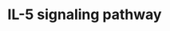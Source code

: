 ---
annotations:
- id: PW:0000969
  parent: signaling pathway
  type: Pathway Ontology
  value: interleukin-5 signaling pathway
authors:
- MaintBot
- Mkutmon
- Eweitz
description: ''
last-edited: 2021-05-15
organisms:
- Danio rerio
redirect_from:
- /index.php/Pathway:WP1315
- /instance/WP1315
revision: null
schema-jsonld:
- '@context': https://schema.org/
  '@id': https://wikipathways.github.io/pathways/WP1315.html
  '@type': Dataset
  creator:
    '@type': Organization
    name: WikiPathways
  description: ''
  keywords:
  - BAX
  - CCND3
  - CH211-127H20.2
  - CSF2RB
  - DKEY-194N13.2
  - GSK3A
  - HCLS1
  - HRAS
  - ICAM1
  - ICAM3
  - IL2RB
  - IL5
  - IL5RA
  - ITGAM
  - LOC100149273
  - LOC557176
  - LOC557797
  - LOC560525
  - LOC563639
  - LOC567895
  - LOC569951
  - LOC791800
  - LOC792354
  - NFKB1
  - NFKBIA
  - PLA2G4A
  - PRKCD
  - SOX4
  - STAT5A
  - STAT5B
  - UNC119
  - VAV1
  - YWHAZ
  - atf2l
  - btk
  - cbl
  - cdkn1b
  - crkl
  - ctnnb1
  - dnm2l
  - foxo5
  - grb2
  - gsk3b
  - jak1
  - jak2b
  - jun
  - kras
  - mapk1
  - mapk14a
  - mapk3
  - pik3r2
  - prkcb1
  - ptk2bb
  - ptpn11
  - ptpn6
  - rac1
  - raf1
  - rps6ka3a
  - sdcbp
  - si:dkey-94n12.3
  - socs1
  - stat1a
  - stat3
  - syk
  - zgc:153997
  - zgc:172250
  - zgc:175180
  - zgc:77033
  - zgc:92124
  license: CC0
  name: IL-5 signaling pathway
seo: CreativeWork
title: IL-5 signaling pathway
wpid: WP1315
---